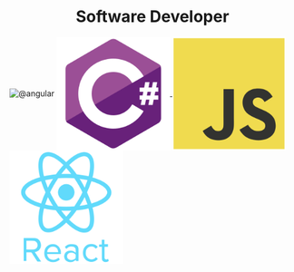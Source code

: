 <h1 align="center">Software Developer</h1>


<img align="center" itemprop="image" src="https://avatars.githubusercontent.com/u/139426?s=200&amp;v=4" width="200" height="200" alt="@angular">     <a href="https://www.w3schools.com/cs/" target="_blank"> <img align="center" src="https://raw.githubusercontent.com/devicons/devicon/master/icons/csharp/csharp-original.svg" alt="csharp" width="200" height="200"/> </a>     <a href="https://developer.mozilla.org/en-US/docs/Web/JavaScript" target="_blank"> <img align="center" src="https://raw.githubusercontent.com/devicons/devicon/master/icons/javascript/javascript-original.svg" width="200" height="200"/> </a> <a href="https://reactjs.org/" target="_blank"> <img align="center" src="https://raw.githubusercontent.com/devicons/devicon/master/icons/react/react-original-wordmark.svg" alt="react" width="200" height="200"/> </a>


 
<svg xmlns="http://www.w3.org/2000/svg" xmlns:xlink="http://www.w3.org/1999/xlink" width="188px" height="200px" viewBox="0 0 188 200" version="1.1"></svg>
